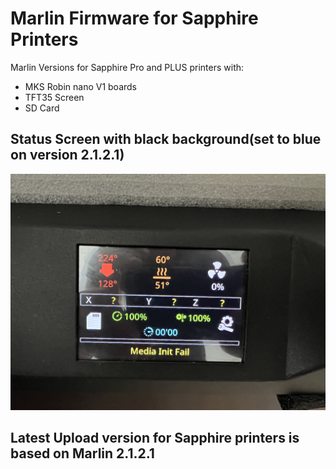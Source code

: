 # Marlin Firmware for Sapphire Printers
Marlin Versions for Sapphire Pro and PLUS printers with:
- MKS Robin nano V1 boards
- TFT35 Screen
- SD Card

## Status Screen with black background(set to blue on version 2.1.2.1)

![alt text](https://github.com/Discharge87/Marlin_for_Sapphire/blob/main/Sapphire_status_display.jpg)

## Latest Upload version for Sapphire printers is based on Marlin 2.1.2.1
